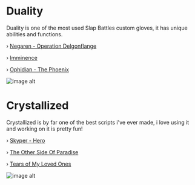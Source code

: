 # Duality
Duality is one of the most used Slap Battles custom gloves, it has unique abilities and functions.

› [Negaren - Operation Delgonflange](https://youtu.be/Tkb_bS-9uQA?si=zu9aPqPemZkeCvL3)

› [Imminence](https://youtu.be/3wJ_tmC2rII?si=wYYYV4zluTChyPuC)

› [Ophidian - The Phoenix](https://youtu.be/llBaip0fkBY?si=ZBN4SnqY3nw33kI2)

![image alt](https://cdn.discordapp.com/attachments/1355192192364449983/1355192193547112470/Picsart_25-03-28_11-45-50-638.png?ex=67fdc955&is=67fc77d5&hm=d1e7f42c14ca631f18ab98e833db3c006320a7e4212e7391b1a3b5440d37f01b&)


# Crystallized
Crystallized is by far one of the best scripts i've ever made, i love using it and working on it is pretty fun!

› [Skyper - Hero](https://youtu.be/Lokn4qfQIPc?si=6qQ9eA_2XHPMbTia)

› [The Other Side Of Paradise](https://youtu.be/iFbbnzR2E88?si=YMIPTlr-h1qgkOlO)

› [Tears of My Loved Ones](https://youtu.be/YidRn1w9SH8?si=dQyO6jOM_GO7pZ1X)

![image alt](https://cdn.discordapp.com/attachments/1356228354864451696/1356228355229483108/downloadfile.webp?ex=68038895&is=68023715&hm=85e9ee09f98079813b3030370f78ada762a8baf9add7acc78c0f6e869394ebaa&)
